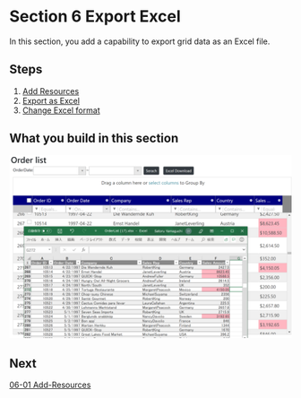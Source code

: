 #  Section 6 Export Excel

In this section, you add a capability to export grid data as an Excel file. 

## Steps
1. [Add Resources](06-01-Add-Resources.md)
2. [Export as Excel](06-02-Export-As-Excel.md)
3. [Change Excel format](06-03-Change-Excel-Format.md)

## What you build in this section

![](../assets/06-03-01.png)

## Next
[06-01 Add-Resources](06-01-Add-Resources.md)